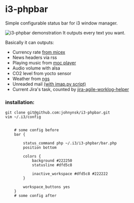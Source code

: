 # i3-phpbar

Simple configurable status bar for i3 window manager.

![i3-phpbar demonstration](https://hsto.org/files/a33/ed5/d52/a33ed5d52427408f9d7c14f7e5fbc748.gif)
It outputs every text you want.

Basically it can outputs:

- Currency rate [from micex](http://moex.ru)
- News headers via rss
- Playing music from [moc player](https://wiki.archlinux.org/index.php/Moc)
- Audio volume with alsa
- CO2 level from yocto sensor
- Weather from [ngs](http://pogoda.ngs.ru)
- Unreaded mail [(with imap.py script)](https://github.com/d2one/imap.py)
- Current Jira's task, counted by [jira-agile-worklog-helper](https://github.com/seletskiy/jira-agile-worklog-helper) 

### installation:
    git clone git@github.com:johnynsk/i3-phpbar.git
    vim ~/.i3/config

```
    
    # some config before
    bar {

        status_command php ~/.i3/i3-phpbar/bar.php
        position bottom

        colors {
            background #222250
            statusline #dfd5c8

            inactive_workspace #dfd5c8 #222222
        }
        
        workspace_buttons yes
    }
    # some config after
```
